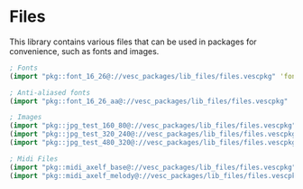 # Files

This library contains various files that can be used in packages for convenience, such as fonts and images.

```clj
; Fonts
(import "pkg::font_16_26@://vesc_packages/lib_files/files.vescpkg" 'font_16_26)

; Anti-aliased fonts
(import "pkg::font_16_26_aa@://vesc_packages/lib_files/files.vescpkg" 'font_16_26_aa)

; Images
(import "pkg::jpg_test_160_80@://vesc_packages/lib_files/files.vescpkg" 'jpg_test_160_80)
(import "pkg::jpg_test_320_240@://vesc_packages/lib_files/files.vescpkg" 'jpg_test_320_240)
(import "pkg::jpg_test_480_320@://vesc_packages/lib_files/files.vescpkg" 'jpg_test_480_320)

; Midi Files
(import "pkg::midi_axelf_base@://vesc_packages/lib_files/files.vescpkg" 'midi_axelf_base)
(import "pkg::midi_axelf_melody@://vesc_packages/lib_files/files.vescpkg" 'midi_axelf_melody)
```